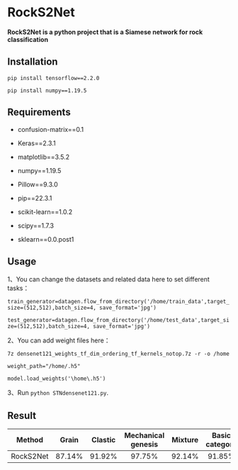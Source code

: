 # RockS2Net

**RockS2Net is a python project that is a Siamese network for rock classification**

## Installation

`pip install tensorflow==2.2.0`

`pip install numpy==1.19.5`

## Requirements
- confusion-matrix==0.1

- Keras==2.3.1

- matplotlib==3.5.2

- numpy==1.19.5

- Pillow==9.3.0

- pip==22.3.1

- scikit-learn==1.0.2

- scipy==1.7.3

- sklearn==0.0.post1

## Usage
1、You can change the datasets and related data here to set different tasks：

`train_generator=datagen.flow_from_directory('/home/train_data',target_size=(512,512),batch_size=4, save_format='jpg')`

`test_generator=datagen.flow_from_directory('/home/test_data',target_size=(512,512),batch_size=4, save_format='jpg')`

2、You can add weight files here：

`7z densenet121_weights_tf_dim_ordering_tf_kernels_notop.7z -r -o /home`

`weight_path="/home/.h5"`

`model.load_weights('\home\.h5')`

3、Run `python STNdensenet121.py`.

## Result

| Method |   Grain   | Clastic | Mechanical genesis | Mixture | Basic category |
|:--------------:|:---------:|:-----:|:------------------:|:-----:|:----:|
| RockS2Net | 87.14%    | 91.92% |    97.75%   | 92.14% | 91.85% |
